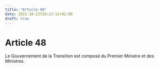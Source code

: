 ```yaml
---
title: "Article 48"
date: 2021-10-23T20:23:11+02:00
draft: true
---
```


# Article 48

Le Gouvernement de la Transition est composé du Premier Ministre et des Ministres.
